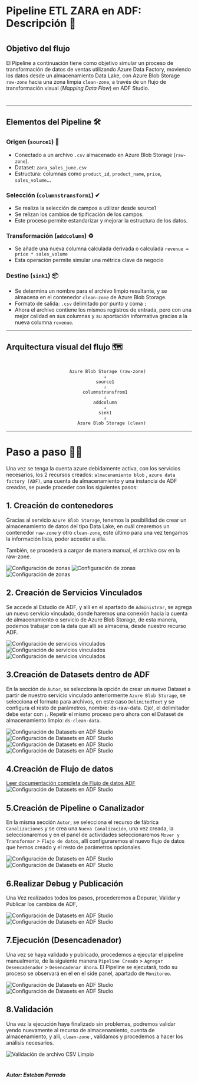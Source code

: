 # Pipeline ETL ZARA en ADF: Descripción 🔁
#
#
## Objetivo del flujo

El Pipeline a continuación tiene como objetivo simular un proceso de transformación de datos de ventas utilizando Azure Data Factory, moviendo los datos desde un almacenamiento Data Lake, con Azure Blob Storage `raw-zone` hacia una zona limpia `clean-zone`, a través de un flujo de transformación visual (*Mapping Data Flow*) en ADF Studio.
#
---

## Elementos del Pipeline 🛠

### Origen (`source1`) 📂
- Conectado a un archivo `.csv` almacenado en Azure Blob Storage (`raw-zone`).
- Dataset: `zara_sales_june.csv`
- Estructura: columnas como `product_id`, `product_name`, `price`, `sales_volume`...

### Selección (`columnstransform1`) ✔
- Se realiza la selección de campos a utilizar desde source1
- Se relizan los cambios de tipificación de los campos.
- Este proceso permite estandarizar y mejorar la estructura de los datos.

### Transformación (`addcolumn`) ♻
- Se añade una nueva columna calculada derivada o calculada
 ```revenue = price * sales_volume```
- Esta operación permite simular una métrica clave de negocio

### Destino (`sink1`) 📦
- Se determina un nombre para el archivo limpio resultante, y se almacena en el         contenedor `clean-zone` de Azure Blob Storage.
- Formato de salida: `.csv` delimitado por punto y coma `;`
- Ahora el archivo contiene los mismos registros de entrada, pero con una mejor calidad en sus columnas y su aportación informativa gracias a la nueva columna `revenue`.

---

## Arquitectura visual del flujo 🗺
#

```plaintext
                        Azure Blob Storage (raw-zone)
                                     ↓
                                  source1
                                     ↓
                             columnstransfrom1
                                     ↓
                                 addcolumn
                                     ↓
                                   sink1
                                     ↓
                           Azure Blob Storage (clean)
```
---
# Paso a paso 🧗‍♂️
Una vez se tenga la cuenta azure debidamente activa, con los servicios necesarios, los 2 recursos creados: `almacenamiento blob` , `azure data factory (ADF)`, una cuenta de almacenamiento y una instancia de ADF creadas, se puede proceder con los siguientes pasos:

## 1. Creación de contenedores

Gracias al servicio `Azure Blob Storage`, tenemos la posibilidad de crear un almacenamiento de datos del tipo Data Lake, en cuál crearemos un contenedor `raw-zone` y otro `clean-zone`, este último para una vez tengamos la información lista, poder acceder a ella.

También, se procederá a cargar de manera manual, el archivo csv en la raw-zone.

![Configuración de zonas](screenshots/p.png)
![Configuración de zonas](screenshots/p1.png)
![Configuración de zonas](screenshots/p2.png)

## 2. Creación de Servicios Vinculados

Se accede al Estudio de ADF, y allí en el apartado de `Administrar`, se agrega un nuevo servicio vinculado, donde haremos una conexión hacia la cuenta de almacenamiento o servicio de Azure Blob Storage, de esta manera, podemos trabajar con la data que allí se almacena, desde nuestro recurso ADF.

![Configuración de servicios vinculados](screenshots/p3.png)
![Configuración de servicios vinculados](screenshots/p4.png)
![Configuración de servicios vinculados](screenshots/p5.png)

## 3.Creación de Datasets dentro de ADF

En la sección de `Autor`, se selecciona la opción de crear un nuevo Dataset a partir de nuestro servicio vinculado anteriormente `Azure Blob Storage`, se selecciona el formato para archivos, en este caso `DelimitedText` y se configura el resto de parámetros, nombre: ds-raw-data. Ojo!, el delimitador debe estar con `;`. Repetir el mismo proceso pero ahora con el Dataset de almacenamiento limpio: `ds-clean-data`.

![Configuración de Datasets en ADF Studio](screenshots/p6.png)
![Configuración de Datasets en ADF Studio](screenshots/p7.png)
![Configuración de Datasets en ADF Studio](screenshots/p8.png)
![Configuración de Datasets en ADF Studio](screenshots/p9.png)

## 4.Creación de Flujo de datos

[Leer documentación completa de Flujo de datos ADF](dataflow_description.md)
![Configuración de Datasets en ADF Studio](screenshots/p-f.png)

## 5.Creación de Pipeline o Canalizador

En la misma sección `Autor`, se selecciona el recurso de fábrica `Canalizaciones` y se crea una `Nueva Canalización`, una vez creada, la seleccionaremos y en el panel de actividades seleccionaremos `Mover y Transformar` > `Flujo de datos`, allí configuraremos el nuevo flujo de datos que hemos creado y el resto de parámetros opcionales.

![Configuración de Datasets en ADF Studio](screenshots/p10.png)
![Configuración de Datasets en ADF Studio](screenshots/p11.png)


## 6.Realizar Debug y Publicación

Una Vez realizados todos los pasos, procederemos a Depurar, Validar y Publicar los cambios de ADF, 

![Configuración de Datasets en ADF Studio](screenshots/p12.png)
![Configuración de Datasets en ADF Studio](screenshots/p13.png)

## 7.Ejecución (Desencadenador)
Una vez se haya validado y publicado, procedemos a ejecutar el pipeline manualmente, de la siguiente manera `Pipeline Creado` > `Agregar Desencadenador` > `Desencadenar Ahora`. El Pipeline se ejecutará, todo su proceso se observará en el en el side panel, apartado de `Monitoreo`. 

![Configuración de Datasets en ADF Studio](screenshots/p14.png)
![Configuración de Datasets en ADF Studio](screenshots/p15.png)


## 8.Validación 

Una vez la ejecución haya finalizado sin problemas, podremos validar yendo nuevamente al recurso de almacenamiento, cuenta de almacenamiento, y allí, `clean-zone` , validamos y procedemos a hacer los análisis necesarios. 

![Validación de archivo CSV Limpio](screenshots/p16.png)

#
#
#### _Autor: Esteban Parrado_
